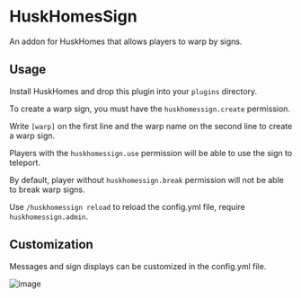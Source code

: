 # HuskHomesSign
An addon for HuskHomes that allows players to warp by signs.

## Usage
Install HuskHomes and drop this plugin into your `plugins` directory.

To create a warp sign, you must have the `huskhomessign.create` permission.

Write `[warp]` on the first line and the warp name on the second line to create a warp sign.

Players with the `huskhomessign.use` permission will be able to use the sign to teleport.

By default, player without `huskhomessign.break` permission will not be able to break warp signs.

Use `/huskhomessign reload` to reload the config.yml file, require `huskhomessign.admin`.

## Customization
Messages and sign displays can be customized in the config.yml file.

![image](https://user-images.githubusercontent.com/61128045/214256548-0d55b5fd-f253-4c6b-827e-e75696ef5ad4.png)
